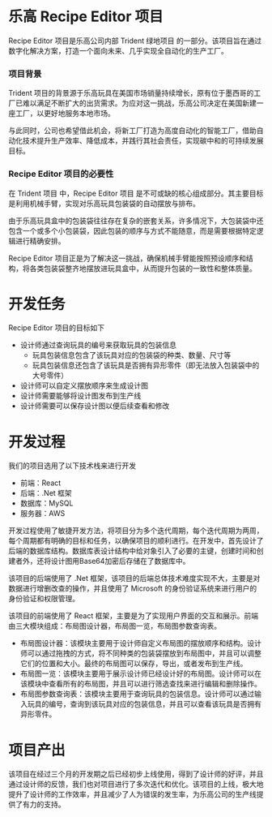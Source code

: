 # 乐高 Recipe Editor 项目
Recipe Editor 项目是乐高公司内部 Trident 绿地项目 的一部分。该项目旨在通过数字化解决方案，打造一个面向未来、几乎实现全自动化的生产工厂。
### 项目背景
Trident 项目的背景源于乐高玩具在美国市场销量持续增长，原有位于墨西哥的工厂已难以满足不断扩大的出货需求。为应对这一挑战，乐高公司决定在美国新建一座工厂，以更好地服务本地市场。

与此同时，公司也希望借此机会，将新工厂打造为高度自动化的智能工厂，借助自动化技术提升生产效率、降低成本，并践行其社会责任，实现碳中和的可持续发展目标。
### Recipe Editor 项目的必要性
在 Trident 项目 中，Recipe Editor 项目 是不可或缺的核心组成部分。其主要目标是利用机械手臂，实现对乐高玩具包装袋的自动摆放与排布。

由于乐高玩具盒中的包装袋往往存在复杂的嵌套关系，许多情况下，大包装袋中还包含一个或多个小包装袋，因此包装的顺序与方式不能随意，而是需要根据特定逻辑进行精确安排。

Recipe Editor 项目正是为了解决这一挑战，确保机械手臂能按照预设顺序和结构，将各类包装袋整齐地摆放进玩具盒中，从而提升包装的一致性和整体质量。

# 开发任务
Recipe Editor 项目的目标如下
- 设计师通过查询玩具的编号来获取玩具的包装信息
  - 玩具包装信息包含了该玩具对应的包装袋的种类、数量、尺寸等
  - 玩具包装信息还包含了该玩具是否拥有异形零件（即无法放入包装袋中的大号零件）
- 设计师可以自定义摆放顺序来生成设计图
- 设计师需要能够将设计图发布到生产线
- 设计师需要可以保存设计图以便后续查看和修改

# 开发过程
我们的项目选用了以下技术栈来进行开发
- 前端：React
- 后端：.Net 框架
- 数据库：MySQL
- 服务器：AWS

开发过程使用了敏捷开发方法，将项目分为多个迭代周期，每个迭代周期为两周，每个周期都有明确的目标和任务，以确保项目的顺利进行。在开发中，首先设计了后端的数据库结构。数据库表设计结构中给对象引入了必要的主键，创建时间和创建者外，还将设计图用Base64加密后存储在了数据库中。

该项目的后端使用了 .Net 框架，该项目的后端总体技术难度实现不大，主要是对数据进行增删改查的操作，并且使用了 Microsoft 的身份验证系统来进行用户的身份验证和权限管理。

该项目的前端使用了 React 框架，主要是为了实现用户界面的交互和展示。前端由三大模块组成：布局图设计器，布局图一览，布局图参数查询表。
- 布局图设计器：该模块主要用于设计师自定义布局图的摆放顺序和结构。设计师可以通过拖拽的方式，将不同种类的包装袋摆放到布局图中，并且可以调整它们的位置和大小。最终的布局图可以保存，导出，或者发布到生产线。
- 布局图一览：该模块主要用于展示设计师已经设计好的布局图。设计师可以在该模块中查看所有的布局图，并且可以进行筛选查找来进行编辑和删除操作。
- 布局图参数查询表：该模块主要用于查询玩具的包装信息。设计师可以通过输入玩具的编号，查询到该玩具对应的包装信息，并且可以查看该玩具是否拥有异形零件。

# 项目产出
该项目在经过三个月的开发期之后已经初步上线使用，得到了设计师的好评，并且通过设计师的反馈，我们也对项目进行了多次迭代和优化。该项目的上线，极大地提升了设计师的工作效率，并且减少了人为错误的发生率，为乐高公司的生产线提供了有力的支持。